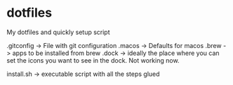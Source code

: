 # dotfiles
My dotfiles and quickly setup script

.gitconfig -> File with git configuration
.macos -> Defaults for macos
.brew -> apps to be installed from brew
.dock -> ideally the place where you can set the icons you want to see in the dock. Not working now.

install.sh -> executable script with all the steps glued